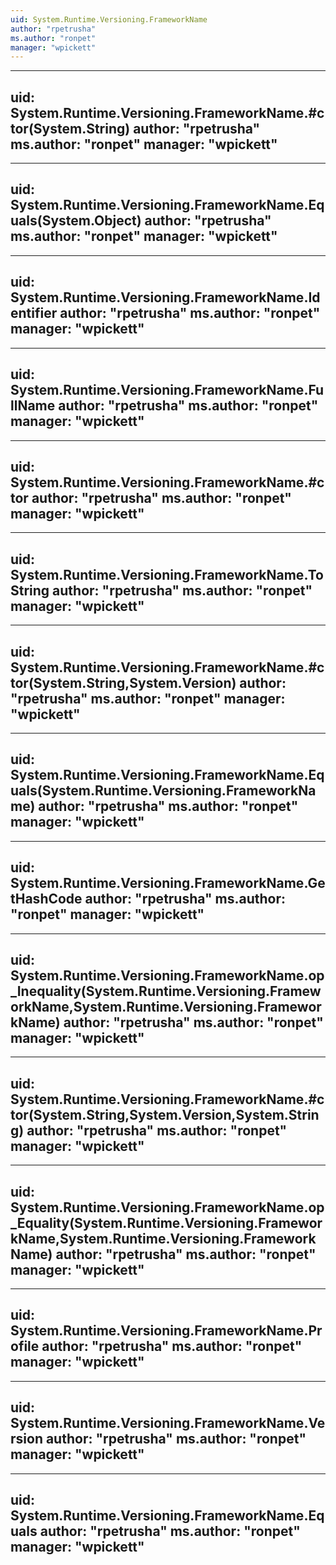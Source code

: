 ```yaml
---
uid: System.Runtime.Versioning.FrameworkName
author: "rpetrusha"
ms.author: "ronpet"
manager: "wpickett"
---
```


---
uid: System.Runtime.Versioning.FrameworkName.#ctor(System.String)
author: "rpetrusha"
ms.author: "ronpet"
manager: "wpickett"
---

---
uid: System.Runtime.Versioning.FrameworkName.Equals(System.Object)
author: "rpetrusha"
ms.author: "ronpet"
manager: "wpickett"
---

---
uid: System.Runtime.Versioning.FrameworkName.Identifier
author: "rpetrusha"
ms.author: "ronpet"
manager: "wpickett"
---

---
uid: System.Runtime.Versioning.FrameworkName.FullName
author: "rpetrusha"
ms.author: "ronpet"
manager: "wpickett"
---

---
uid: System.Runtime.Versioning.FrameworkName.#ctor
author: "rpetrusha"
ms.author: "ronpet"
manager: "wpickett"
---

---
uid: System.Runtime.Versioning.FrameworkName.ToString
author: "rpetrusha"
ms.author: "ronpet"
manager: "wpickett"
---

---
uid: System.Runtime.Versioning.FrameworkName.#ctor(System.String,System.Version)
author: "rpetrusha"
ms.author: "ronpet"
manager: "wpickett"
---

---
uid: System.Runtime.Versioning.FrameworkName.Equals(System.Runtime.Versioning.FrameworkName)
author: "rpetrusha"
ms.author: "ronpet"
manager: "wpickett"
---

---
uid: System.Runtime.Versioning.FrameworkName.GetHashCode
author: "rpetrusha"
ms.author: "ronpet"
manager: "wpickett"
---

---
uid: System.Runtime.Versioning.FrameworkName.op_Inequality(System.Runtime.Versioning.FrameworkName,System.Runtime.Versioning.FrameworkName)
author: "rpetrusha"
ms.author: "ronpet"
manager: "wpickett"
---

---
uid: System.Runtime.Versioning.FrameworkName.#ctor(System.String,System.Version,System.String)
author: "rpetrusha"
ms.author: "ronpet"
manager: "wpickett"
---

---
uid: System.Runtime.Versioning.FrameworkName.op_Equality(System.Runtime.Versioning.FrameworkName,System.Runtime.Versioning.FrameworkName)
author: "rpetrusha"
ms.author: "ronpet"
manager: "wpickett"
---

---
uid: System.Runtime.Versioning.FrameworkName.Profile
author: "rpetrusha"
ms.author: "ronpet"
manager: "wpickett"
---

---
uid: System.Runtime.Versioning.FrameworkName.Version
author: "rpetrusha"
ms.author: "ronpet"
manager: "wpickett"
---

---
uid: System.Runtime.Versioning.FrameworkName.Equals
author: "rpetrusha"
ms.author: "ronpet"
manager: "wpickett"
---
